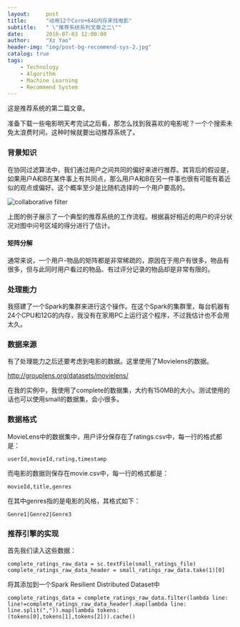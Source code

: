```yaml
---
layout:     post
title:      "动用12个Core+64G内存来找电影"
subtitle:   " \"推荐系统系列文章之二\""
date:       2016-07-03 12:00:00
author:     "Xz Yao"
header-img: "img/post-bg-recommend-sys-2.jpg"
catalog: true
tags:
    - Technology
    - Algorithm
    - Machine Learning
    - Recommend System
---
```


这是推荐系统的第二篇文章。

准备下载一些电影明天考完试之后看，那怎么找到我喜欢的电影呢？一个个搜索未免太浪费时间，这种时候就要出动推荐系统了。

### 背景知识

在协同过滤算法中，我们通过用户之间共同的偏好来进行推荐。其背后的假设是，如果用户A和B在某件事上有共同点，那么用户A和B在另一件事也很有可能有着近似的观点或偏好。这个概率至少是比随机选择的一个用户要高的。

![collaborative filter](https://ws1.sinaimg.cn/large/651b652ejw1f5j4kqyxjkg20du0dcww6.gif)

上图的例子展示了一个典型的推荐系统的工作流程。根据喜好相近的用户的评分状况对图中问号区域的得分进行了估计。

#### 矩阵分解

通常来说，一个用户-物品的矩阵都是非常稀疏的，原因在于用户有很多，物品有很多，但与此同时用户看过的物品、有过评分记录的物品却是非常有限的。

### 处理能力

我搭建了一个Spark的集群来进行这个操作。在这个Spark的集群里，每台机器有24个CPU和12G的内存，我没有在家用PC上运行这个程序，不过我估计也不会用太久。

### 数据来源

有了处理能力之后还要考虑到电影的数据。这里使用了Movielens的数据。

http://grouplens.org/datasets/movielens/

在我的实例中，我使用了complete的数据集，大约有150MB的大小。测试使用的话也可以使用small的数据集，会小很多。

### 数据格式

MovieLens中的数据集中，用户评分保存在了ratings.csv中，每一行的格式都是：

```
userId,movieId,rating,timestamp
```

而电影的数据则保存在movie.csv中，每一行的格式都是：

```
movieId,title,genres
```

在其中genres指的是电影的风格，其格式如下：

```
Genre1|Genre2|Genre3
```

### 推荐引擎的实现

首先我们读入这些数据：

```
complete_ratings_raw_data = sc.textFile(small_ratings_file)
complete_ratings_raw_data_header = small_ratings_raw_data.take(1)[0]
```

将其添加到一个Spark Resilient Distributed Dataset中

```
complete_ratings_data = complete_ratings_raw_data.filter(lambda line: line!=complete_ratings_raw_data_header).map(lambda line: line.split(",")).map(lambda tokens: (tokens[0],tokens[1],tokens[2])).cache()
```

